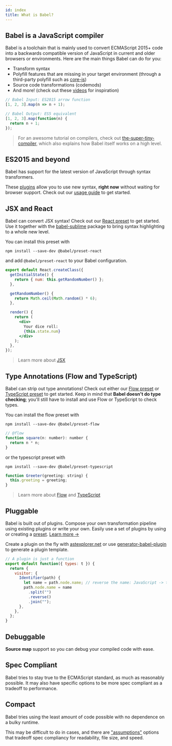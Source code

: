 ```yaml
---
id: index
title: What is Babel?
---
```


## Babel is a JavaScript compiler

Babel is a toolchain that is mainly used to convert ECMAScript 2015+ code into a backwards compatible version of JavaScript in current and older browsers or environments. Here are the main things Babel can do for you:

- Transform syntax
- Polyfill features that are missing in your target environment (through a third-party polyfill such as [core-js](https://github.com/zloirock/core-js))
- Source code transformations (codemods)
- And more! (check out these [videos](/videos.html) for inspiration)

```js
// Babel Input: ES2015 arrow function
[1, 2, 3].map(n => n + 1);

// Babel Output: ES5 equivalent
[1, 2, 3].map(function(n) {
  return n + 1;
});
```

> For an awesome tutorial on compilers, check out [the-super-tiny-compiler](https://github.com/thejameskyle/the-super-tiny-compiler), which also explains how Babel itself works on a high level.

## ES2015 and beyond

Babel has support for the latest version of JavaScript through syntax transformers.

These [plugins](plugins.md) allow you to use new syntax, **right now** without waiting for browser support. Check out our [usage guide](usage.md) to get started.

## JSX and React

Babel can convert JSX syntax! Check out our [React preset](preset-react.md) to get started. Use it together with the [babel-sublime](https://github.com/babel/babel-sublime) package to bring syntax highlighting to a whole new level.

You can install this preset with

```shell
npm install --save-dev @babel/preset-react
```

and add `@babel/preset-react` to your Babel configuration.

```jsx
export default React.createClass({
  getInitialState() {
    return { num: this.getRandomNumber() };
  },

  getRandomNumber() {
    return Math.ceil(Math.random() * 6);
  },

  render() {
    return (
      <div>
        Your dice roll:
        {this.state.num}
      </div>
    );
  },
});
```

> Learn more about [JSX](https://facebook.github.io/jsx/)

## Type Annotations (Flow and TypeScript)

Babel can strip out type annotations! Check out either our [Flow preset](preset-flow.md) or [TypeScript preset](preset-typescript.md) to get started. Keep in mind that **Babel doesn't do type checking**; you'll still have to install and use Flow or TypeScript to check types.

You can install the flow preset with

```shell
npm install --save-dev @babel/preset-flow
```

```js
// @flow
function square(n: number): number {
  return n * n;
}
```

or the typescript preset with

```shell
npm install --save-dev @babel/preset-typescript
```

```js
function Greeter(greeting: string) {
  this.greeting = greeting;
}
```

> Learn more about [Flow](https://flow.org/) and [TypeScript](https://www.typescriptlang.org/)

## Pluggable

Babel is built out of plugins. Compose your own transformation pipeline using existing plugins or write your own. Easily use a set of plugins by using or creating a [preset](plugins.md#presets). [Learn more →](plugins.md)

Create a plugin on the fly with [astexplorer.net](https://astexplorer.net/#/KJ8AjD6maa) or use [generator-babel-plugin](https://github.com/babel/generator-babel-plugin) to generate a plugin template.

```javascript
// A plugin is just a function
export default function({ types: t }) {
  return {
    visitor: {
      Identifier(path) {
        let name = path.node.name; // reverse the name: JavaScript -> tpircSavaJ
        path.node.name = name
          .split("")
          .reverse()
          .join("");
      },
    },
  };
}
```

## Debuggable

**Source map** support so you can debug your compiled code with ease.

## Spec Compliant

Babel tries to stay true to the ECMAScript standard, as much as reasonably possible. It may also have specific options to be more spec compliant as a tradeoff to performance.

## Compact

Babel tries using the least amount of code possible with no dependence on a bulky runtime.

This may be difficult to do in cases, and there are ["assumptions"](/assumptions) options that tradeoff spec compliancy for readability, file size, and speed.
